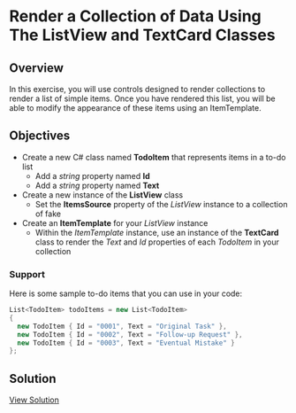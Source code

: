 # Render a Collection of Data Using The ListView and TextCard Classes

## Overview

In this exercise, you will use controls designed to render collections to render a list of simple items. Once you have rendered this list, you will be able to modify the appearance of these items using an ItemTemplate.

## Objectives

- Create a new C# class named **TodoItem** that represents items in a to-do list
  - Add a *string* property named **Id**
  - Add a *string* property named **Text**
- Create a new instance of the **ListView** class
  - Set the **ItemsSource** property of the *ListView* instance to a collection of fake
- Create an **ItemTemplate** for your *ListView* instance
  - Within the *ItemTemplate* instance, use an instance of the **TextCard** class to render the *Text* and *Id* properties of each *TodoItem* in your collection

### Support

Here is some sample to-do items that you can use in your code:

```c#
List<TodoItem> todoItems = new List<TodoItem>
{
  new TodoItem { Id = "0001", Text = "Original Task" },
  new TodoItem { Id = "0002", Text = "Follow-up Request" },
  new TodoItem { Id = "0003", Text = "Eventual Mistake" }
};
```

## Solution

[View Solution](solution.md)
